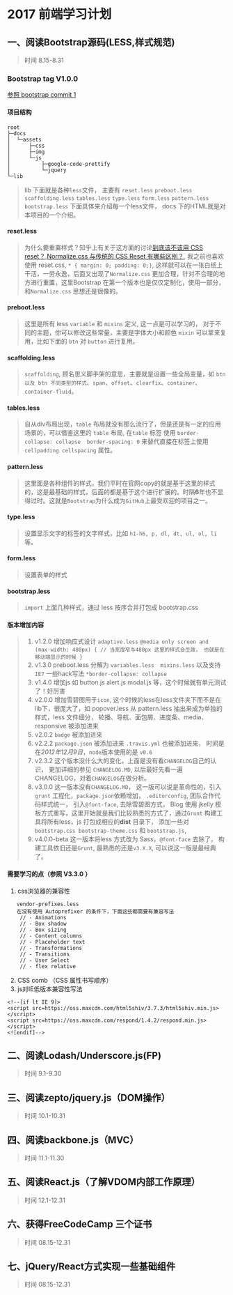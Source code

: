 # 2017 前端学习计划

## 一、阅读Bootstrap源码(LESS,样式规范)
> 时间 8.15-8.31

### Bootstrap tag V1.0.0

[参照 bootstrap commit 1](https://github.com/twbs/bootstrap/tree/eb81782cdbdc68aaebe4fa561b5fbb73ef866611)
#### 项目结构

```
root
├─docs
│  └─assets
│      ├─css
│      ├─img
│      └─js
│          ├─google-code-prettify
│          └─jquery
└─lib 
```

> lib 下面就是各种`less`文件， 主要有 `reset.less` `preboot.less` `scaffolding.less` `tables.less` `type.less` `form.less` `pattern.less` `bootstrap.less` 下面具体来介绍每一个less文件， docs 下的HTML就是对本项目的一个介绍。

#### reset.less

> 为什么要重置样式？知乎上有关于这方面的讨论[到底该不该用 CSS reset？](https://www.zhihu.com/question/23554164),[Normalize.css 与传统的 CSS Reset 有哪些区别？](https://www.zhihu.com/question/20094066), 我之前也喜欢使用 reset.css, `* { margin: 0; padding: 0;}`, 这样就可以在一张白纸上干活，一劳永逸，后面又出现了`Normalize.css` 更加合理，针对不合理的地方进行重置，这里Bootstrap 在第一个版本也是仅仅定制化，使用一部分，和`Normalize.css` 思想还是很像的。

#### preboot.less
>  这里是所有 less `variable` 和  `mixins` 定义, 这一点是可以学习的， 对于不同的主题，你可以修改这些常量，主要是字体大小和颜色 `mixin` 可以拿来复用，比如下面的 `btn` 对 `button` 进行复用。

#### scaffolding.less
> `scaffolding`, 顾名思义脚手架的意思，主要就是设置一些全局变量，如 `btn 以及 btn 不同类型的样式`、`span`、`offset`、`clearfix`、`container`、`container-fluid`。

#### tables.less
> 自从div布局出现，`table` 布局就没有那么流行了，但是还是有一定的应用场景的，可以借鉴这里的 `table` 布局,  在`table` 标签 使用 `border-collapse: collapse  border-spacing: 0` 来替代直接在标签上使用 `cellpadding cellspacing` 属性。

#### pattern.less
> 这里面是各种组件的样式，我们平时在官网copy的就是基于这里的样式的，这是最基础的样式，后面的都是基于这个进行扩展的。时隔**6**年也不显得过时。这就是`Bootstrap`为什么成为`GitHub`上最受欢迎的项目之一。

#### type.less
> 设置显示文字的标签的文字样式，比如 `h1-h6, p, dl, dt, ul, ol, li` 等。 

#### form.less
> 设置表单的样式

#### bootstrap.less
> `import` 上面几种样式，通过 less 按序合并打包成 bootstrap.css 

#### 版本增加内容

> 1. v1.2.0 增加响应式设计 `adaptive.less` 
`@media only screen and (max-width: 480px) { // 当宽度窄与480px 这里的样式会生效， 也就是在移动端显示的时候 }`
> 2. v1.3.0 preboot.less 分解为 `variables.less  mixins.less` 以及支持`IE7` 一些hack写法 `*border-collapse: collapse`
> 3. v1.4.0 增加js 如 button.js alert.js modal.js 等，这个时候就有单元测试了！好厉害
> 4. v2.0.0 增加雪碧图用于`icon`, 这个时候的less在less文件夹下而不是在lib下，很庞大了，如 popover.less 从 pattern.less 抽出来成为单独的样式，less 文件细分， 轮播、导航、面包屑、进度条、media、 responsive 被添加进来
> 5. v2.0.2 `badge` 被添加进来
> 6. v2.2.2 `package.json` 被添加进来 `.travis.yml` 也被添加进来， 时间是在*2012年12月9日*，`node`版本使用的是 `v0.6` 
> 7. v2.3.2 这个版本没什么大的变化，上面是没有看`CHANGELOG`自己的认识， 更加详细的参见 `CHANGELOG.MD`, 以后最好先看一遍CHANGELOG，对着`CHANGELOG`在做分析。
> 8. v3.0.0 这一版本没有`CHANGELOG.MD`， 这一版可以说是革命性的，引入 `grunt` 工程化，`package.json`依赖增加， `.editorconfig`, 团队合作代码样式统一， 引入`@font-face`, 去除雪碧图方式， Blog 使用 jkelly 模板方式重写，这里开始就是我们比较熟悉的方式了，通过`Grunt` 构建工具将所有less，js 打包成相应的**dist** 目录下， 添加一些对`bootstrap.css bootstrap-theme.css` 和 `bootstrap.js`,
> 9. v4.0.0-beta 这一版本将less 方式改为 Sass，`@font-face` 去除了， 构建工具依旧还是`Grunt`, 最熟悉的还是`v3.X.X`, 可以说这一版是最经典了。

#### 需要学习的点（参照 V3.3.0 ）

1. css浏览器的兼容性
```
   vendor-prefixes.less
   在没有使用 Autoprefixer 的条件下，下面这些都需要有兼容写法
    // - Animations
    // - Box shadow
    // - Box sizing
    // - Content columns
    // - Placeholder text
    // - Transformations
    // - Transitions
    // - User Select 
    // - flex relative
```
2. CSS comb （CSS 属性书写顺序）
3. js对IE低版本兼容性写法
```
<!--[if lt IE 9]> 
<script src=https://oss.maxcdn.com/html5shiv/3.7.3/html5shiv.min.js></script> 
<script src=https://oss.maxcdn.com/respond/1.4.2/respond.min.js></script> 
<![endif]-->
```
## 二、阅读Lodash/Underscore.js(FP)
> 时间 9.1-9.30

## 三、阅读zepto/jquery.js（DOM操作）
> 时间 10.1-10.31
## 四、阅读backbone.js（MVC）
> 时间 11.1-11.30
## 五、阅读React.js（了解VDOM内部工作原理）
> 时间 12.1-12.31
## 六、获得FreeCodeCamp 三个证书
> 时间 08.15-12.31
## 七、jQuery/React方式实现一些基础组件
> 时间 08.15-12.31
